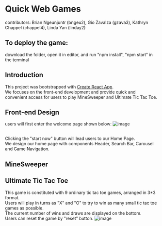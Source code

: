 # Quick Web Games 

contributors: Brian Ngeunjuntr (bngeu2), Gio Zavalza (gzava3), Kathryn Chappel (chappel4), Linda Yan (linday2)

## To deploy the game:
download the folder, open it in editor, and run "npm install", "npm start" in the terminal

## Introduction
This project was bootstrapped with [Create React App](https://github.com/facebook/create-react-app).
<br />
We focuses on the front-end development and provide quick and convenient access for users to play MineSweeper and Ultimate Tic Tac Toe.

## Front-end Design

users will first enter the welcome page shown below:
![image](https://github.com/CS222-UIUC-SP24/group-project-team-95/assets/128328586/fa2c567e-fcf0-4f30-84f2-c2079688c4e3)

<br />
Clicking the "start now" button will lead users to our Home Page.
<br />
We design our home page with components Header, Search Bar, Carousel and Game Navigation.

## MineSweeper

## Ultimate Tic Tac Toe
This game is constituted with 9 ordinary tic tac toe games, arranged in 3*3 format.
<br />
Users will play in turns as "X" and "O" to try to win as many small tic tac toe games as possible.
<br />
The current number of wins and draws are displayed on the bottom.
<br />
Users can reset the game by "reset" button.
![image](https://github.com/CS222-UIUC-SP24/group-project-team-95/assets/128328586/3a5392b4-ebbd-4f33-99b2-1761d123ea2e)

